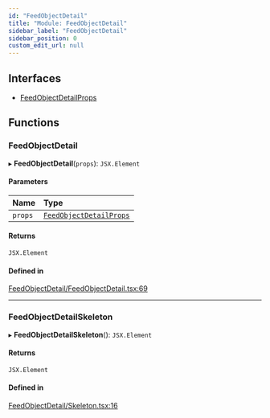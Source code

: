 ```yaml
---
id: "FeedObjectDetail"
title: "Module: FeedObjectDetail"
sidebar_label: "FeedObjectDetail"
sidebar_position: 0
custom_edit_url: null
---
```


## Interfaces

- [FeedObjectDetailProps](../interfaces/FeedObjectDetail.FeedObjectDetailProps.md)

## Functions

### FeedObjectDetail

▸ **FeedObjectDetail**(`props`): `JSX.Element`

#### Parameters

| Name | Type |
| :------ | :------ |
| `props` | [`FeedObjectDetailProps`](../interfaces/FeedObjectDetail.FeedObjectDetailProps.md) |

#### Returns

`JSX.Element`

#### Defined in

[FeedObjectDetail/FeedObjectDetail.tsx:69](https://github.com/selfcommunity/community-ui/blob/67100aa/packages/sc-templates/src/components/FeedObjectDetail/FeedObjectDetail.tsx#L69)

___

### FeedObjectDetailSkeleton

▸ **FeedObjectDetailSkeleton**(): `JSX.Element`

#### Returns

`JSX.Element`

#### Defined in

[FeedObjectDetail/Skeleton.tsx:16](https://github.com/selfcommunity/community-ui/blob/67100aa/packages/sc-templates/src/components/FeedObjectDetail/Skeleton.tsx#L16)
